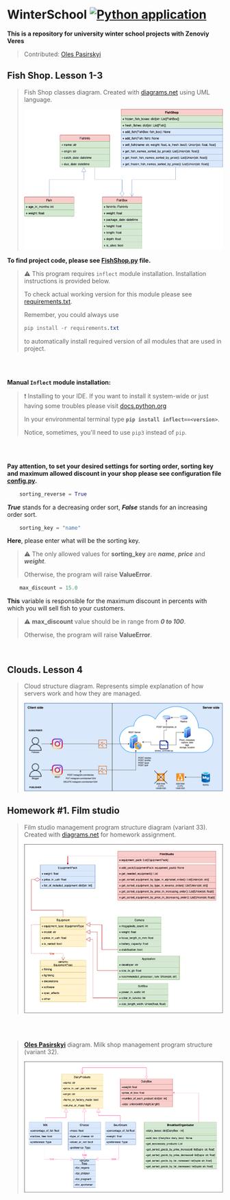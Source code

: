 # WinterSchool [![Python application](https://github.com/andylvua/WinterSchool/actions/workflows/test.yml/badge.svg)](https://github.com/andylvua/WinterSchool/actions/workflows/test.yml)
**This is a repository for university winter school projects with Zenoviy Veres**

> Contributed: [Oles Pasirskyi](https://github.com/wertylu)
## Fish Shop. Lesson 1-3

> Fish Shop classes diagram. Created with [diagrams.net](https://www.diagrams.net/) using UML language.
>
>![](FishShop.drawio.png)

**To find project code, please see [FishShop.py](FishShop.py) file.**
> :warning: This program requires ```inflect``` module installation. Installation instructions is provided below.
> 
> To check actual working version for this module please see [requirements.txt](requirements.txt).
> 
> Remember, you could always use 
> ``` CSS
> pip install -r requirements.txt
> ``` 
> to automatically install required version of all modules that are used in project.

<br /> 
<br /> 

**Manual ```Inflect``` module installation:**
> :exclamation: Installing to your IDE. If you want to install it system-wide or just having some troubles please visit [docs.python.org](https://docs.python.org/3/installing/index.html)
>
> 
> In your environmental terminal type **```pip install inflect==<version>```**.
> 
> Notice, sometimes, you'll need to use ```pip3``` instead of ```pip```.


<br /> 
<br /> 

**Pay attention, to set your desired settings for sorting order, sorting key and maximum allowed discount in your shop please see configuration file [config.py](config.py).**
``` python
    sorting_reverse = True 
```
_**True**_ stands for a decreasing order sort, _**False**_ stands for an increasing order sort.
``` python
    sorting_key = "name" 
```
**Here**, please enter what will be the sorting key.

> :warning: The only allowed values for **sorting_key** are **_name_**, **_price_** and **_weight_**. 
> 
> Otherwise, the program will raise **ValueError**.
    
``` python   
    max_discount = 15.0
```
**This** variable is responsible for the maximum discount in percents with which you will sell fish to your customers. 

> :warning: **max_discount** value should be in range from **_0 to 100_**. 
> 
> Otherwise, the program will raise **ValueError**.
    
<br />


## Clouds. Lesson 4

> Cloud structure diagram. Represents simple explanation of how servers work and how they are managed.
>
>![](Cloud.drawio.png)

## Homework #1. Film studio
> Film studio management program structure diagram (variant 33). Created with [diagrams.net](https://www.diagrams.net/) for homework assignment.
>
>![](/Homework/HomeWork.drawio.png)
    
<br /> 
<br /> 
    
> [**Oles Pasirskyi**](https://github.com/wertylu) diagram. Milk shop management program structure (variant 32).
>
>![](/Homework/HomeWork_Oles.drawio.png)

